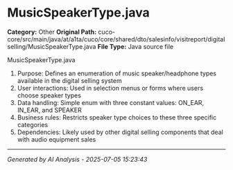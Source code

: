 # MusicSpeakerType.java

**Category:** Other
**Original Path:** cuco-core/src/main/java/at/a1ta/cuco/core/shared/dto/salesinfo/visitreport/digitalselling/MusicSpeakerType.java
**File Type:** Java source file

MusicSpeakerType.java
1. Purpose: Defines an enumeration of music speaker/headphone types available in the digital selling system
2. User interactions: Used in selection menus or forms where users choose speaker types
3. Data handling: Simple enum with three constant values: ON_EAR, IN_EAR, and SPEAKER
4. Business rules: Restricts speaker type choices to these three specific categories
5. Dependencies: Likely used by other digital selling components that deal with audio equipment sales

---
*Generated by AI Analysis - 2025-07-05 15:23:43*
